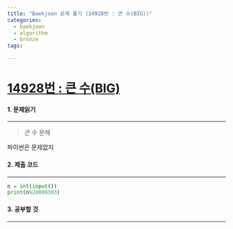 ```yaml
---
title: "Baekjoon 문제 풀기 (14928번 : 큰 수(BIG))"
categories:
  - baekjoon
  - algorithm
  - bronze
tags:

---
```



# [14928번 : 큰 수(BIG)](https://www.acmicpc.net/problem/14928)

#### 1. 문제읽기
---

> 큰 수 문제  

파이썬은 문제없지  

#### 2. 제출 코드 
---


```python
n = int(input())
print(n%20000303)
```



#### 3. 공부할 것
---

